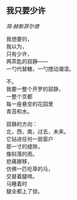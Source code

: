 ## 我只要少许

*简·赫斯菲尔德* 

我想要的，  
我以为，  
只有少许，  
两茶匙的寂静——  
一勺代替糖，一勺搅动潮湿。

不。  
我要一整个开罗的寂静，   
一整个京都   
每一座悬空的花园里  
青苔和水。

寂静的方向：  
北，西，南，过去，未来。  
它钻进任何一扇窗户  
那一寸的缝隙，  
像斜落的雨。  
悲痛挪移，  
仿佛一匹吃草的马，  
交替着腿啼。  
马睡着时  
腿全都上了锁。